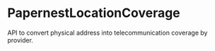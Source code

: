 # PapernestLocationCoverage
API to convert physical address into telecommunication coverage by provider.
